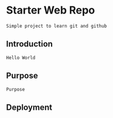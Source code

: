 # Starter Web Repo
	Simple project to learn git and github
## Introduction
	Hello World
## Purpose
	
	Purpose
## Deployment